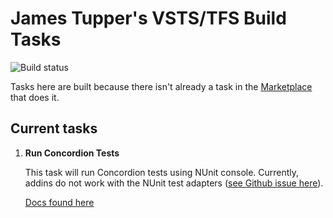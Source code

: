 # James Tupper's VSTS/TFS Build Tasks

![Build status](https://tupper.visualstudio.com/_apis/public/build/definitions/e6ee16d3-eb0e-4d58-9b05-ec59019b1b2a/24/badge)

Tasks here are built because there isn't already a task in the [Marketplace](http://marketplace.visualstudio.com/) that does it.

## Current tasks

1. **Run Concordion Tests**

    This task will run Concordion tests using NUnit console. Currently, addins do not work with the NUnit test adapters ([see Github issue here](https://github.com/nunit/nunit3-vs-adapter/issues/222)).

    [Docs found here](https://github.com/jamestupper/tppr-vsts-tasks/blob/master/src/Tasks/RunConcordion)